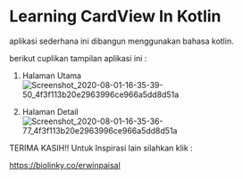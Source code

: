 # Learning CardView In Kotlin



aplikasi sederhana ini dibangun menggunakan bahasa kotlin.

berikut cuplikan tampilan aplikasi ini :

1. Halaman Utama 
![Screenshot_2020-08-01-16-35-39-50_4f3f113b20e2963996ce966a5dd8d51a](https://user-images.githubusercontent.com/63776459/89098832-25b14e00-d415-11ea-8cca-31c07aea783f.png)

2. Halaman Detail
![Screenshot_2020-08-01-16-35-36-77_4f3f113b20e2963996ce966a5dd8d51a](https://user-images.githubusercontent.com/63776459/89098834-26e27b00-d415-11ea-8f47-ecf8fb2c9c8d.png)

TERIMA KASIH!! Untuk Inspirasi lain silahkan klik : 

https://biolinky.co/erwinpaisal
